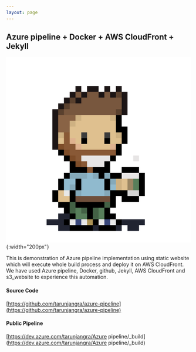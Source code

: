 ```yaml
---
layout: page
---
```


## Azure pipeline + Docker + AWS CloudFront + Jekyll

![Bearded Coffee](images/bearded-coffee.gif){:width="200px"}

This is demonstration of Azure pipeline implementation using static website which will execute whole build process and deploy it on AWS CloudFront. We have used Azure pipeline, Docker, github, Jekyll, AWS CloudFront and s3_website to experience this automation.

#### Source Code
[https://github.com/tarunjangra/azure-pipeline](https://github.com/tarunjangra/azure-pipeline)

#### Public Pipeline
[https://dev.azure.com/tarunjangra/Azure pipeline/_build](https://dev.azure.com/tarunjangra/Azure pipeline/_build)
